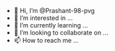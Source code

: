 - 👋 Hi, I’m @Prashant-98-pvg
- 👀 I’m interested in ...
- 🌱 I’m currently learning ...
- 💞️ I’m looking to collaborate on ...
- 📫 How to reach me ...

<!---
Prashant-98-pvg/Prashant-98-pvg is a ✨ special ✨ repository because its `README.md` (this file) appears on your GitHub profile.
You can click the Preview link to take a look at your changes.
--->
